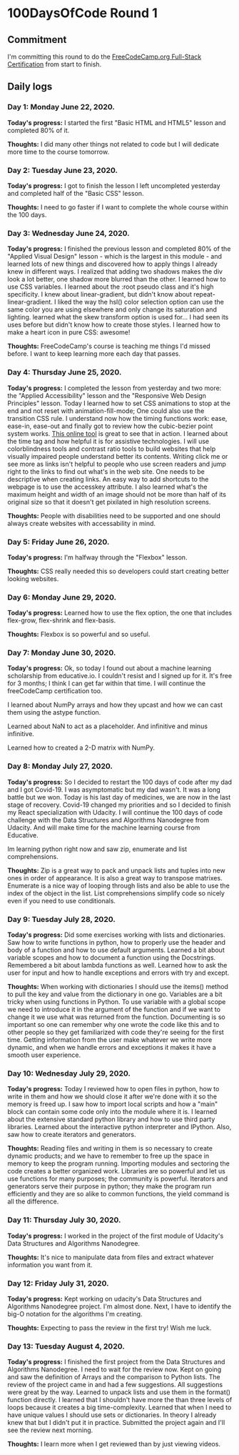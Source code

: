 # 100DaysOfCode Round 1

## Commitment

I'm committing this round to do the [FreeCodeCamp.org Full-Stack Certification](https://www.freecodecamp.org/) from start to finish.

## Daily logs

### Day 1: Monday June 22, 2020.

**Today's progress:** I started the first "Basic HTML and HTML5" lesson and completed 80% of it. 

**Thoughts:** I did many other things not related to code but I will dedicate more time to the course tomorrow.


### Day 2: Tuesday June 23, 2020.

**Today's progress:** I got to finish the lesson I left uncompleted yesterday and completed half of the "Basic CSS" lesson.

**Thoughts:** I need to go faster if I want to complete the whole course within the 100 days.


### Day 3: Wednesday June 24, 2020.

**Today's progress:** I finished the previous lesson and completed 80% of the "Applied Visual Design" lesson - which is the largest in this module - and learned lots of new things and discovered how to apply things I already knew in different ways. I realized that adding two shadows makes the div look a lot better, one shadow more blurred than the other. I learned how to use CSS variables. I learned about the :root pseudo class and it's high specificity. I knew about linear-gradient, but didn't know about repeat-linear-gradient. I liked the way the hsl() color selection option can use the same color you are using elsewhere and only change its saturation and lighting. learned what the skew transform option is used for... I had seen its uses before but didn't know how to create those styles. I learned how to make a heart icon in pure CSS: awesome!

**Thoughts:** FreeCodeCamp's course is teaching me things I'd missed before. I want to keep learning more each day that passes. 


### Day 4: Thursday June 25, 2020.

**Today's progress:** I completed the lesson from yesterday and two more: the "Applied Accessibility" lesson and the "Responsive Web Design Principles" lesson. Today I learned how to set CSS animations to stop at the end and not reset with animation-fill-mode; One could also use the transition CSS rule. I understand now how the timing functions work: ease, ease-in, ease-out and finally got to review how the cubic-bezier point system works. [This online tool](https://cubic-bezier.com/#.17,.67,.83,.67) is great to see that in action. I learned about the time tag and how helpful it is for assistive technologies. I will use colorblindness tools and contrast ratio tools to build websites that help visually impaired people understand better its contents. Writing click me or see more as links isn't helpful to people who use screen readers and jump right to the links to find out what's in the web site. One needs to be descriptive when creating links. An easy way to add shortcuts to the webpage is to use the accesskey attribute. I also learned what's the maximum height and width of an image should not be more than half of its original size so that it doesn't get pixilated in high resolution screens.

**Thoughts:** People with disabilities need to be supported and one should always create websites with accessability in mind. 


### Day 5: Friday June 26, 2020.

**Today's progress:** I'm halfway through the "Flexbox" lesson.

**Thoughts:** CSS really needed this so developers could start creating better looking websites.


### Day 6: Monday June 29, 2020.

**Today's progress:** Learned how to use the flex option, the one that includes flex-grow, flex-shrink and flex-basis.

**Thoughts:** Flexbox is so powerful and so useful. 


### Day 7: Monday June 30, 2020.

**Today's progress:** Ok, so today I found out about a machine learning scholarship from educative.io. I couldn't resist and I signed up for it. It's free for 3 months; I think I can get far within that time. I will continue the freeCodeCamp certification too.

I learned about NumPy arrays and how they upcast and how we can cast them using the astype function.

Learned about NaN to act as a placeholder. And infinitive and minus infinitive. 

Learned how to created a 2-D matrix with NumPy.


### Day 8: Monday July 27, 2020.

**Today's progress:** So I decided to restart the 100 days of code after my dad and I got Covid-19. I was asymptomatic but my dad wasn't. It was a long battle but we won. Today is his last day of medicines, we are now in the last stage of recovery. Covid-19 changed my priorities and so I decided to finish my React specialization with Udacity. I will continue the 100 days of code challenge with the Data Structures and Algorithms Nanodegree from Udacity. And will make time for the machine learning course from Educative. 

Im learning python right now and saw zip, enumerate and list comprehensions. 

**Thoughts:** Zip is a great way to pack and unpack lists and tuples into new ones in order of appearance. It is also a great way to transpose matrixes. Enumerate is a nice way of looping through lists and also be able to use the index of the object in the list. List comprehensions simplify code so nicely even if you need to use conditionals. 


### Day 9: Tuesday July 28, 2020.

**Today's progress:** Did some exercises working with lists and dictionaries. Saw how to write functions in python, how to properly use the header and body of a function and how to use default arguments. Learned a bit about variable scopes and how to document a function using the Docstrings. Remembered a bit about lambda functions as well. Learned how to ask the user for input and how to handle exceptions and errors with try and except.

**Thoughts:** When working with dictionaries I should use the items() method to pull the key and value from the dictionary in one go. Variables are a bit tricky when using functions in Python. To use variable with a global scope we need to introduce it in the argument of the function and if we want to change it we use what was returned from the function. Documenting is so important so one can remember why one wrote the code like this and to other people so they get familiarized with code they're seeing for the first time. Getting information from the user make whatever we write more dynamic, and when we handle errors and exceptions it makes it have a smooth user experience. 


### Day 10: Wednesday July 29, 2020.

**Today's progress:** Today I reviewed how to open files in python, how to write in them and how we should close it after we're done with it so the memory is freed up. I saw how to import local scripts and how a "main" block can contain some code only into the module where it is. I learned about the extensive standard python library and how to use third party libraries. Learned about the interactive python interpreter and IPython. Also, saw how to create iterators and generators.

**Thoughts:** Reading files and writing in them is so necessary to create dynamic products; and we have to remember to free up the space in memory to keep the program running. Importing modules and sectoring the code creates a better organized work. Libraries are so powerful and let us use functions for many purposes; the community is powerful. Iterators and generators serve their purpose in python; they make the program run efficiently and they are so alike to common functions, the yield command is all the difference. 


### Day 11: Thursday July 30, 2020.

**Today's progress:** I worked in the project of the first module of Udacity's Data Structures and Algorithms Nanodegree.

**Thoughts:** It's nice to manipulate data from files and extract whatever information you want from it.


### Day 12: Friday July 31, 2020.

**Today's progress:** Kept working on udacity's Data Structures and Algorithms Nanodegree project. I'm almost done. Next, I have to identify the big-O notation for the algorithms I'm creating.

**Thoughts:** Expecting to pass the review in the first try! Wish me luck.


### Day 13: Tuesday August 4, 2020.

**Today's progress:** I finished the first project from the Data Structures and Algorithms Nanodegree. I need to wait for the review now. 
Kept on going and saw the definition of Arrays and the comparison to Python lists. The review of the project came in and had a few suggestions. All suggestions were great by the way. Learned to unpack lists and use them in the format() function directly. I learned that I shouldn't have more the than three levels of loops because it creates a big time-complexity. Learned that when I need to have unique values I should use sets or dictionaries. In theory I already knew that but I didn't put it in practice. Submitted the project again and I'll see the review next morning.

**Thoughts:** I learn more when I get reviewed than by just viewing videos.